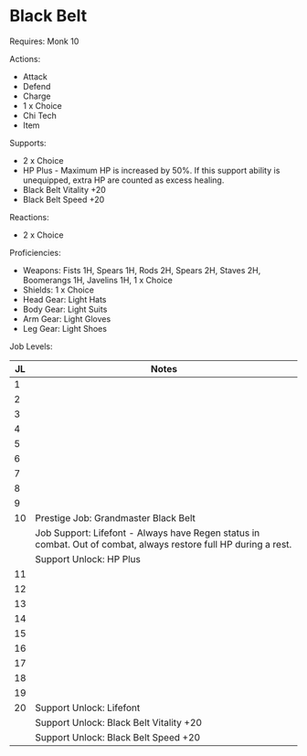 # Black Belt

Requires: Monk 10

Actions:

- Attack
- Defend
- Charge
- 1 x Choice
- Chi Tech
- Item

Supports:

- 2 x Choice
- HP Plus - Maximum HP is increased by 50%. If this support ability is unequipped, extra HP are counted as excess healing.
- Black Belt Vitality +20
- Black Belt Speed +20

Reactions:

- 2 x Choice

Proficiencies:

- Weapons: Fists 1H, Spears 1H, Rods 2H, Spears 2H, Staves 2H, Boomerangs 1H, Javelins 1H, 1 x Choice
- Shields: 1 x Choice
- Head Gear: Light Hats
- Body Gear: Light Suits
- Arm Gear: Light Gloves
- Leg Gear: Light Shoes

Job Levels:

| JL | Notes |
| --- | --- |
| 1 | 
| 2 | 
| 3 | 
| 4 | 
| 5 | 
| 6 | 
| 7 | 
| 8 | 
| 9 | 
| 10 | Prestige Job: Grandmaster Black Belt
|    | Job Support: Lifefont - Always have Regen status in combat. Out of combat, always restore full HP during a rest.
|    | Support Unlock: HP Plus
| 11 | 
| 12 | 
| 13 | 
| 14 | 
| 15 | 
| 16 | 
| 17 | 
| 18 | 
| 19 | 
| 20 | Support Unlock: Lifefont
|    | Support Unlock: Black Belt Vitality +20
|    | Support Unlock: Black Belt Speed +20
